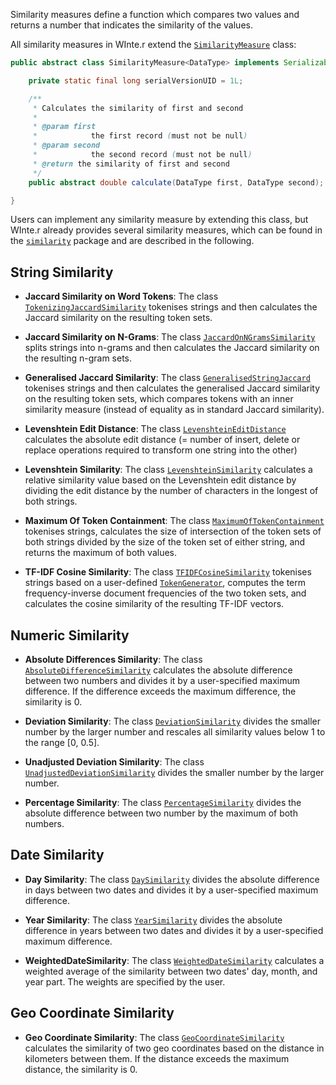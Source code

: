 Similarity measures define a function which compares two values and returns a number that indicates the similarity of the values.

All similarity measures in WInte.r extend the [`SimilarityMeasure`](https://github.com/olehmberg/winter/blob/master/winter-framework/src/main/java/de/uni_mannheim/informatik/dws/winter/similarity/SimilarityMeasure.java) class:

```java
public abstract class SimilarityMeasure<DataType> implements Serializable {

	private static final long serialVersionUID = 1L;

	/**
	 * Calculates the similarity of first and second
	 * 
	 * @param first
	 *            the first record (must not be null)
	 * @param second
	 *            the second record (must not be null)
	 * @return the similarity of first and second
	 */
	public abstract double calculate(DataType first, DataType second);

}
```

Users can implement any similarity measure by extending this class, but WInte.r already provides several similarity measures, which can be found in the [`similarity`](https://github.com/olehmberg/winter/tree/master/winter-framework/src/main/java/de/uni_mannheim/informatik/dws/winter/similarity) package and are described in the following.

## String Similarity

- **Jaccard Similarity on Word Tokens**: The class [`TokenizingJaccardSimilarity`](https://github.com/olehmberg/winter/blob/master/winter-framework/src/main/java/de/uni_mannheim/informatik/dws/winter/similarity/string/TokenizingJaccardSimilarity.java) tokenises strings and then calculates the Jaccard similarity on the resulting token sets.

- **Jaccard Similarity on N-Grams**: The class [`JaccardOnNGramsSimilarity`](https://github.com/olehmberg/winter/blob/master/winter-framework/src/main/java/de/uni_mannheim/informatik/dws/winter/similarity/string/JaccardOnNGramsSimilarity.java) splits strings into n-grams and then calculates the Jaccard similarity on the resulting n-gram sets.

- **Generalised Jaccard Similarity**: The class [`GeneralisedStringJaccard`](https://github.com/olehmberg/winter/blob/master/winter-framework/src/main/java/de/uni_mannheim/informatik/dws/winter/similarity/string/GeneralisedStringJaccard.java) tokenises strings and then calculates the generalised Jaccard similarity on the resulting token sets, which compares tokens with an inner similarity measure (instead of equality as in standard Jaccard similarity).

- **Levenshtein Edit Distance**: The class [`LevenshteinEditDistance`](https://github.com/olehmberg/winter/blob/master/winter-framework/src/main/java/de/uni_mannheim/informatik/dws/winter/similarity/string/LevenshteinEditDistance.java) calculates the absolute edit distance (= number of insert, delete or replace operations required to transform one string into the other)

- **Levenshtein Similarity**: The class [`LevenshteinSimilarity`](https://github.com/olehmberg/winter/blob/master/winter-framework/src/main/java/de/uni_mannheim/informatik/dws/winter/similarity/string/LevenshteinSimilarity.java) calculates a relative similarity value based on the Levenshtein edit distance by dividing the edit distance by the number of characters in the longest of both strings.

- **Maximum Of Token Containment**: The class [`MaximumOfTokenContainment`](https://github.com/olehmberg/winter/blob/master/winter-framework/src/main/java/de/uni_mannheim/informatik/dws/winter/similarity/string/MaximumOfTokenContainment.java) tokenises strings, calculates the size of intersection of the token sets of both strings divided by the size of the token set of either string, and returns the maximum of both values.

- **TF-IDF Cosine Similarity**: The class [`TFIDFCosineSimilarity`](https://github.com/olehmberg/winter/blob/master/winter-framework/src/main/java/de/uni_mannheim/informatik/dws/winter/similarity/string/TFIDFCosineSimilarity.java) tokenises strings based on a user-defined [`TokenGenerator`](https://github.com/olehmberg/winter/blob/master/winter-framework/src/main/java/de/uni_mannheim/informatik/dws/winter/similarity/string/generator/TokenGenerator.java), computes the term frequency-inverse document frequencies of the two token sets, and calculates the cosine similarity of the resulting TF-IDF vectors. 

## Numeric Similarity

- **Absolute Differences Similarity**: The class [`AbsoluteDifferenceSimilarity`](https://github.com/olehmberg/winter/blob/master/winter-framework/src/main/java/de/uni_mannheim/informatik/dws/winter/similarity/numeric/AbsoluteDifferenceSimilarity.java) calculates the absolute difference between two numbers and divides it by a user-specified maximum difference. If the difference exceeds the maximum difference, the similarity is 0.

- **Deviation Similarity**: The class [`DeviationSimilarity`](https://github.com/olehmberg/winter/blob/master/winter-framework/src/main/java/de/uni_mannheim/informatik/dws/winter/similarity/numeric/DeviationSimilarity.java) divides the smaller number by the larger number and rescales all similarity values below 1 to the range [0, 0.5].

- **Unadjusted Deviation Similarity**: The class [`UnadjustedDeviationSimilarity`](https://github.com/olehmberg/winter/blob/master/winter-framework/src/main/java/de/uni_mannheim/informatik/dws/winter/similarity/numeric/UnadjustedDeviationSimilarity.java) divides the smaller number by the larger number.

- **Percentage Similarity**: The class [`PercentageSimilarity`](https://github.com/olehmberg/winter/blob/master/winter-framework/src/main/java/de/uni_mannheim/informatik/dws/winter/similarity/numeric/PercentageSimilarity.java) divides the absolute difference between two number by the maximum of both numbers.

## Date Similarity

- **Day Similarity**: The class [`DaySimilarity`](https://github.com/olehmberg/winter/blob/master/winter-framework/src/main/java/de/uni_mannheim/informatik/dws/winter/similarity/date/DaySimilarity.java) divides the absolute difference in days between two dates and divides it by a user-specified maximum difference.

- **Year Similarity**: The class [`YearSimilarity`](https://github.com/olehmberg/winter/blob/master/winter-framework/src/main/java/de/uni_mannheim/informatik/dws/winter/similarity/date/YearSimilarity.java) divides the absolute difference in years between two dates and divides it by a user-specified maximum difference.

- **WeightedDateSimilarity**: The class [`WeightedDateSimilarity`](https://github.com/olehmberg/winter/blob/master/winter-framework/src/main/java/de/uni_mannheim/informatik/dws/winter/similarity/date/WeightedDateSimilarity.java) calculates a weighted average of the similarity between two dates' day, month, and year part. The weights are specified by the user.

## Geo Coordinate Similarity

- **Geo Coordinate Similarity**: The class [`GeoCoordinateSimilarity`](https://github.com/olehmberg/winter/blob/master/winter-framework/src/main/java/de/uni_mannheim/informatik/dws/winter/similarity/geo/GeoCoordinateSimilarity.java) calculates the similarity of two geo coordinates based on the distance in kilometers between them. If the distance exceeds the maximum distance, the similarity is 0.
